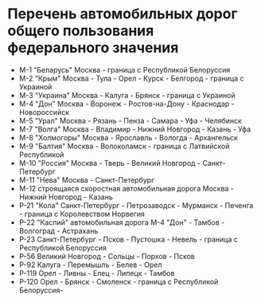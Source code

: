 # Перечень автомобильных дорог общего пользования федерального значения

- М-1 "Беларусь" Москва - граница с Республикой Белоруссия
- М-2 "Крым" Москва - Тула - Орел - Курск - Белгород - граница с Украиной
- М-3 "Украина" Москва - Калуга - Брянск - граница с Украиной
- М-4 "Дон" Москва - Воронеж - Ростов-на-Дону - Краснодар - Новороссийск
- М-5 "Урал" Москва - Рязань - Пенза - Самара - Уфа - Челябинск
- М-7 "Волга" Москва - Владимир - Нижний Новгород - Казань - Уфа
- М-8 "Холмогоры" Москва - Ярославль - Вологда - Архангельск
- М-9 "Балтия" Москва - Волоколамск - граница с Латвийской Республикой
- М-10 "Россия" Москва - Тверь - Великий Новгород - Санкт-Петербург
- М-11 "Нева" Москва - Санкт-Петербург
- М-12 строящаяся скоростная автомобильная дорога Москва - Нижний Новгород - Казань
- Р-21 "Кола" Санкт-Петербург - Петрозаводск - Мурманск - Печенга - граница с Королевством Норвегия
- Р-22 "Каспий" автомобильная дорога М-4 "Дон" - Тамбов - Волгоград - Астрахань
- Р-23 Санкт-Петербург - Псков - Пустошка - Невель - граница с Республикой Белоруссия
- Р-56 Великий Новгород - Сольцы - Порхов - Псков 
- Р-92 Калуга - Перемышль - Белев - Орел
- Р-119 Орел - Ливны - Елец - Липецк - Тамбов
- Р-120 Орел - Брянск - Смоленск - граница с Республикой Белоруссия- 
